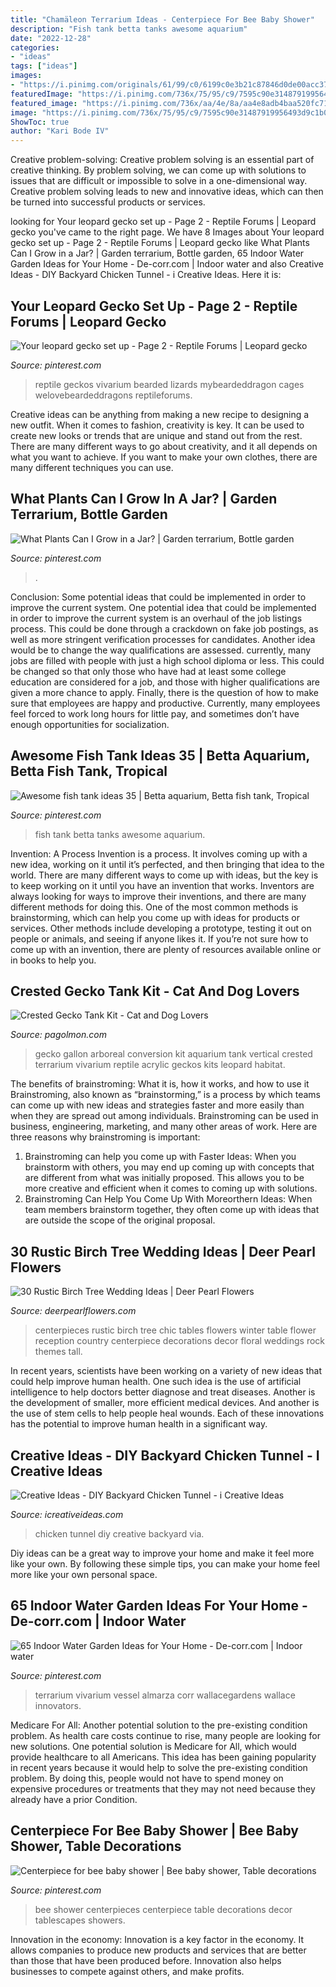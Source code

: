 ```yaml
---
title: "Chamäleon Terrarium Ideas - Centerpiece For Bee Baby Shower"
description: "Fish tank betta tanks awesome aquarium"
date: "2022-12-28"
categories:
- "ideas"
tags: ["ideas"]
images:
- "https://i.pinimg.com/originals/61/99/c0/6199c0e3b21c87846d0de00acc377cf5.jpg"
featuredImage: "https://i.pinimg.com/736x/75/95/c9/7595c90e31487919956493d9c1b04fdb.jpg"
featured_image: "https://i.pinimg.com/736x/aa/4e/8a/aa4e8adb4baa520fc71ab85d81aa78bc--bee-baby-showers-tablescapes.jpg"
image: "https://i.pinimg.com/736x/75/95/c9/7595c90e31487919956493d9c1b04fdb.jpg"
ShowToc: true
author: "Kari Bode IV"
---
```



Creative problem-solving:
Creative problem solving is an essential part of creative thinking. By problem solving, we can come up with solutions to issues that are difficult or impossible to solve in a one-dimensional way. Creative problem solving leads to new and innovative ideas, which can then be turned into successful products or services.

	

		
looking for Your leopard gecko set up - Page 2 - Reptile Forums | Leopard gecko you've came to the right page. We have 8 Images about Your leopard gecko set up - Page 2 - Reptile Forums | Leopard gecko like What Plants Can I Grow in a Jar? | Garden terrarium, Bottle garden, 65 Indoor Water Garden Ideas for Your Home - De-corr.com | Indoor water and also Creative Ideas - DIY Backyard Chicken Tunnel - i Creative Ideas. Here it is:
		
    
## Your Leopard Gecko Set Up - Page 2 - Reptile Forums | Leopard Gecko

<img loading=lazy src="https://i.pinimg.com/736x/74/87/a9/7487a975990ded27dc19c343b0c8beab.jpg" onerror="this.onerror=null;this.src='https://tse4.mm.bing.net/th?id=OIP.fAQJ4R1WQrbIM_yxgGp_rQHaE6&amp;pid=15.1';" alt="Your leopard gecko set up - Page 2 - Reptile Forums | Leopard gecko">

_Source: pinterest.com_

>reptile geckos vivarium bearded lizards mybeardeddragon cages welovebeardeddragons reptileforums. 

	

Creative ideas can be anything from making a new recipe to designing a new outfit. When it comes to fashion, creativity is key. It can be used to create new looks or trends that are unique and stand out from the rest. There are many different ways to go about creativity, and it all depends on what you want to achieve. If you want to make your own clothes, there are many different techniques you can use.

    
## What Plants Can I Grow In A Jar? | Garden Terrarium, Bottle Garden

<img loading=lazy src="https://i.pinimg.com/736x/75/95/c9/7595c90e31487919956493d9c1b04fdb.jpg" onerror="this.onerror=null;this.src='https://tse4.mm.bing.net/th?id=OIP.-2SMgSXhcwiunHSvgCL8uQHaMR&amp;pid=15.1';" alt="What Plants Can I Grow in a Jar? | Garden terrarium, Bottle garden">

_Source: pinterest.com_

>. 

	

Conclusion: Some potential ideas that could be implemented in order to improve the current system.
One potential idea that could be implemented in order to improve the current system is an overhaul of the job listings process. This could be done through a crackdown on fake job postings, as well as more stringent verification processes for candidates. Another idea would be to change the way qualifications are assessed. currently, many jobs are filled with people with just a high school diploma or less. This could be changed so that only those who have had at least some college education are considered for a job, and those with higher qualifications are given a more chance to apply. Finally, there is the question of how to make sure that employees are happy and productive. Currently, many employees feel forced to work long hours for little pay, and sometimes don’t have enough opportunities for socialization.

    
## Awesome Fish Tank Ideas 35 | Betta Aquarium, Betta Fish Tank, Tropical

<img loading=lazy src="https://i.pinimg.com/736x/61/c1/0f/61c10fb94d24cdb9272c32ef24db908c.jpg" onerror="this.onerror=null;this.src='https://tse3.mm.bing.net/th?id=OIP.tITVwxzYlta72Aa9TziRqQHaLE&amp;pid=15.1';" alt="Awesome fish tank ideas 35 | Betta aquarium, Betta fish tank, Tropical">

_Source: pinterest.com_

>fish tank betta tanks awesome aquarium. 

	

Invention: A Process
Invention is a process. It involves coming up with a new idea, working on it until it’s perfected, and then bringing that idea to the world. There are many different ways to come up with ideas, but the key is to keep working on it until you have an invention that works. Inventors are always looking for ways to improve their inventions, and there are many different methods for doing this. One of the most common methods is brainstorming, which can help you come up with ideas for products or services. Other methods include developing a prototype, testing it out on people or animals, and seeing if anyone likes it. If you’re not sure how to come up with an invention, there are plenty of resources available online or in books to help you.

    
## Crested Gecko Tank Kit - Cat And Dog Lovers

<img loading=lazy src="https://i.pinimg.com/originals/61/99/c0/6199c0e3b21c87846d0de00acc377cf5.jpg" onerror="this.onerror=null;this.src='https://tse4.mm.bing.net/th?id=OIP.MUacgEHp-L9QfLYFHoWh3wHaJ4&amp;pid=15.1';" alt="Crested Gecko Tank Kit - Cat and Dog Lovers">

_Source: pagolmon.com_

>gecko gallon arboreal conversion kit aquarium tank vertical crested terrarium vivarium reptile acrylic geckos kits leopard habitat. 

	

The benefits of brainstroming: What it is, how it works, and how to use it
Brainstroming, also known as “brainstorming,” is a process by which teams can come up with new ideas and strategies faster and more easily than when they are spread out among individuals. Brainstroming can be used in business, engineering, marketing, and many other areas of work. Here are three reasons why brainstroming is important: 
1. Brainstroming can help you come up with Faster Ideas: When you brainstorm with others, you may end up coming up with concepts that are different from what was initially proposed. This allows you to be more creative and efficient when it comes to coming up with solutions. 
2. Brainstroming Can Help You Come Up With Moreorthern Ideas: When team members brainstorm together, they often come up with ideas that are outside the scope of the original proposal.

    
## 30 Rustic Birch Tree Wedding Ideas | Deer Pearl Flowers

<img loading=lazy src="http://www.deerpearlflowers.com/wp-content/uploads/2015/07/chic-wedding-centerpieces-ideas.jpg" onerror="this.onerror=null;this.src='https://tse1.mm.bing.net/th?id=OIP.qomJBkF-MLFb80XJWT0PcwHaLH&amp;pid=15.1';" alt="30 Rustic Birch Tree Wedding Ideas | Deer Pearl Flowers">

_Source: deerpearlflowers.com_

>centerpieces rustic birch tree chic tables flowers winter table flower reception country centerpiece decorations decor floral weddings rock themes tall. 

	

In recent years, scientists have been working on a variety of new ideas that could help improve human health. One such idea is the use of artificial intelligence to help doctors better diagnose and treat diseases. Another is the development of smaller, more efficient medical devices. And another is the use of stem cells to help people heal wounds. Each of these innovations has the potential to improve human health in a significant way.

    
## Creative Ideas - DIY Backyard Chicken Tunnel - I Creative Ideas

<img loading=lazy src="http://www.icreativeideas.com/wp-content/uploads/2016/09/Creative-Ideas-DIY-Backyard-Chicken-Tunnel-4.jpg" onerror="this.onerror=null;this.src='https://tse1.mm.bing.net/th?id=OIP.OmawhvhxRK5xeHUPNuVTNQHaJ4&amp;pid=15.1';" alt="Creative Ideas - DIY Backyard Chicken Tunnel - i Creative Ideas">

_Source: icreativeideas.com_

>chicken tunnel diy creative backyard via. 

	

Diy ideas can be a great way to improve your home and make it feel more like your own. By following these simple tips, you can make your home feel more like your own personal space.

    
## 65 Indoor Water Garden Ideas For Your Home - De-corr.com | Indoor Water

<img loading=lazy src="https://i.pinimg.com/736x/3e/8a/97/3e8a97e0a768941143b206628796f50e.jpg" onerror="this.onerror=null;this.src='https://tse3.mm.bing.net/th?id=OIP.84ovcBDk8tnJXK0oA83xdAHaJ3&amp;pid=15.1';" alt="65 Indoor Water Garden Ideas for Your Home - De-corr.com | Indoor water">

_Source: pinterest.com_

>terrarium vivarium vessel almarza corr wallacegardens wallace innovators. 

	

Medicare For All: Another potential solution to the pre-existing condition problem.
As health care costs continue to rise, many people are looking for new solutions. One potential solution is Medicare for All, which would provide healthcare to all Americans. This idea has been gaining popularity in recent years because it would help to solve the pre-existing condition problem. By doing this, people would not have to spend money on expensive procedures or treatments that they may not need because they already have a prior Condition.

    
## Centerpiece For Bee Baby Shower | Bee Baby Shower, Table Decorations

<img loading=lazy src="https://i.pinimg.com/736x/aa/4e/8a/aa4e8adb4baa520fc71ab85d81aa78bc--bee-baby-showers-tablescapes.jpg" onerror="this.onerror=null;this.src='https://tse4.mm.bing.net/th?id=OIP.T03c6Jch5cRK5l0TNikbSwHaJ3&amp;pid=15.1';" alt="Centerpiece for bee baby shower | Bee baby shower, Table decorations">

_Source: pinterest.com_

>bee shower centerpieces centerpiece table decorations decor tablescapes showers. 

	

Innovation in the economy:
Innovation is a key factor in the economy. It allows companies to produce new products and services that are better than those that have been produced before. Innovation also helps businesses to compete against others, and make profits.

